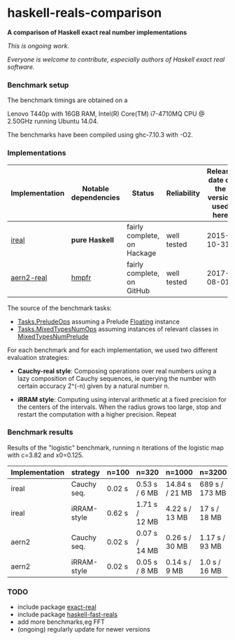 # haskell-reals-comparison

__A comparison of Haskell exact real number implementations__

_This is ongoing work._

_Everyone is welcome to contribute, especially authors of Haskell exact real software._

### Benchmark setup

The benchmark timings are obtained on a
<!-- Dell Inspiron 15R with 16GB RAM,
Intel(R) Core(TM) i7-3632QM CPU @ 2.20GHz running Ubuntu 14.04. -->
Lenovo T440p with 16GB RAM,
Intel(R) Core(TM) i7-4710MQ CPU @ 2.50GHz running Ubuntu 14.04.

The benchmarks have been compiled using ghc-7.10.3 with -O2.

<!-- Each benchmark has been executed repeatedly until 3 consecutive times the results have fluctuated for less than 5%. -->

### Implementations

| Implementation | Notable dependencies | Status | Reliability | Release date of the version used here |
| ----- | ----- | ----- | ----- | ----- |
| [ireal](https://hackage.haskell.org/package/ireal) | __pure Haskell__ | fairly complete, on Hackage | well tested | 2015-10-31 |
| [aern2-real](https://github.com/michalkonecny/aern2/aern2-real) | [hmpfr](https://hackage.haskell.org/package/hmpfr) | fairly complete, on GitHub | well tested | 2017-08-01 |

The source of the benchmark tasks:  
* [Tasks.PreludeOps](https://github.com/michalkonecny/haskell-reals-comparison/blob/master/src/Tasks/PreludeOps.hs) assuming a Prelude [Floating](https://hackage.haskell.org/package/base/docs/Prelude.html#t:Floating) instance
* [Tasks.MixedTypesNumOps](https://github.com/michalkonecny/haskell-reals-comparison/blob/master/src/Tasks/MixedTypesNumOps.hs) assuming instances of relevant classes in [MixedTypesNumPrelude](https://hackage.haskell.org/package/mixed-types-num/docs/MixedTypesNumPrelude.html)

For each benchmark and for each implementation, we used two different evaluation strategies:

* __Cauchy-real style__: Composing operations over real numbers using a lazy composition of Cauchy sequences, ie querying the number with certain accuracy 2^(-n) given by a natural number n.

* __iRRAM style__: Computing using interval arithmetic at a fixed precision for the centers of the intervals.  When the radius grows too large, stop and restart the computation with a higher precision.  Repeat

### Benchmark results

<!-- TODO: Update these measurements! -->
<!-- TODO: add iRRAM-style ireal -->

Results of the "logistic" benchmark, running n iterations of the logistic map with c=3.82 and x0=0.125.

| Implementation | strategy | n=100 | n=320 | n=1000 | n=3200 | n=10000  | n=32000 | n=100000 |
| -------- | ------ | ---- | ---- | ---- | ---- | ---- | ---- | ---- |
| ireal | Cauchy seq. | 0.02 s | 0.53 s / 6&nbsp;MB  | 14.84 s / 21&nbsp;MB | 689 s / 173&nbsp;MB | | | |
| ireal | iRRAM-style | 0.62 s | 1.71 s / 12&nbsp;MB | 4.22 s  / 13&nbsp;MB | 17 s  / 18&nbsp;MB  | 62 s / 19&nbsp;MB   | 441 s / 25&nbsp;MB | 2611 s / 41&nbsp;MB |
| aern2 | Cauchy seq. | 0.02 s | 0.07 s / 14&nbsp;MB | 0.26 s  / 30&nbsp;MB | 1.17 s / 93&nbsp;MB | 7.6 s / 278&nbsp;MB | | |
| aern2 | iRRAM-style | 0.02 s | 0.05 s / 8&nbsp;MB  | 0.14 s  / 9&nbsp;MB  | 1.0 s  / 16&nbsp;MB | 6.9 s / 16&nbsp;MB  | 181 s / 33&nbsp;MB | 1875 s / 95&nbsp;MB |

### TODO
* include package [exact-real](https://hackage.haskell.org/package/exact-real)
* include package [haskell-fast-reals](https://github.com/comius/haskell-fast-reals)
* add more benchmarks,eg FFT
* (ongoing) regularly update for newer versions
